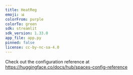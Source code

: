 ```yaml
---
title: HeatReg
emoji: 📊
colorFrom: purple
colorTo: green
sdk: streamlit
sdk_version: 1.33.0
app_file: app.py
pinned: false
license: cc-by-nc-sa-4.0
---
```


Check out the configuration reference at https://huggingface.co/docs/hub/spaces-config-reference
